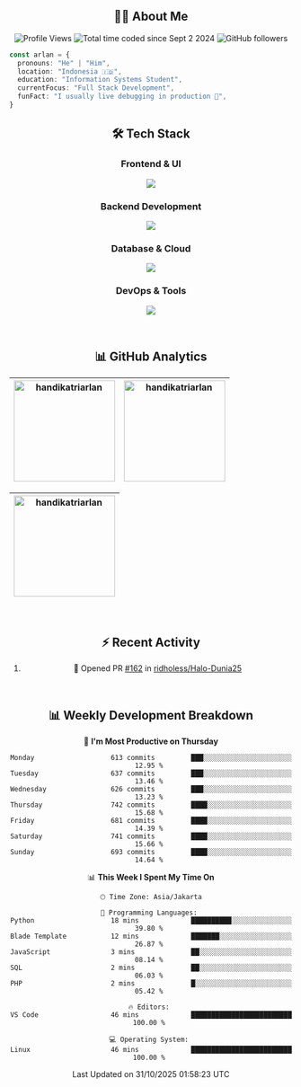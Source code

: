 <div align="center">

## 👨‍💻 About Me
<p align="center">
    <img src="https://komarev.com/ghpvc/?username=handikatriarlan&label=Profile%20views&color=0e75b6&style=flat" alt="Profile Views" />
    <img src="https://wakatime.com/badge/user/c6161591-fa13-42b0-8c76-77f5c030d063.svg" alt="Total time coded since Sept 2 2024" />
    <img src="https://img.shields.io/github/followers/handikatriarlan?label=Followers&style=social" alt="GitHub followers" />
</p>
</div>

```typescript
const arlan = {
  pronouns: "He" | "Him",
  location: "Indonesia 🇮🇩",
  education: "Information Systems Student",
  currentFocus: "Full Stack Development",
  funFact: "I usually live debugging in production 🤫",
}
```

<div align="center">

## 🛠️ Tech Stack

### Frontend & UI

<p align="center">
    <img src="https://skillicons.dev/icons?i=html,js,ts,react,tailwind,jquery,bootstrap&theme=dark" />
</p>

### Backend Development

<p align="center">
    <img src="https://skillicons.dev/icons?i=php,laravel,nodejs,bun,express,nestjs,elysia&theme=dark" />
</p>

### Database & Cloud

<p align="center">
    <img src="https://skillicons.dev/icons?i=mysql,postgres,sqlite,prisma,supabase,firebase,gcp&theme=dark" />
</p>

### DevOps & Tools

<p align="center">
    <img src="https://skillicons.dev/icons?i=git,docker,githubactions,ubuntu,vercel,cloudflare,postman&theme=dark" />
</p>

<br>

## 📊 GitHub Analytics

<div align="center">

| [<img height="180" src="https://github-readme-stats-eight-theta.vercel.app/api/top-langs/?username=handikatriarlan&layout=compact&theme=algolia&hide_border=true" alt="handikatriarlan" />](https://github-readme-stats-eight-theta.vercel.app/api/top-langs/?username=handikatriarlan&layout=compact&theme=algolia&hide_border=true) | [<img height="180" src="https://github-readme-stats-eight-theta.vercel.app/api?username=handikatriarlan&show_icons=true&theme=algolia&include_all_commits=true&count_private=true&hide_border=true" alt="handikatriarlan" />](https://github-readme-stats-eight-theta.vercel.app/api?username=handikatriarlan&show_icons=true&theme=algolia&include_all_commits=true&count_private=true&hide_border=true) |
| :-----------------------------------------------------------------------------------------------------------------------------------------------------------------------------------------------------------------------------------------------------------------------------------------------------------------------------------: | :-------------------------------------------------------------------------------------------------------------------------------------------------------------------------------------------------------------------------------------------------------------------------------------------------------------------------------------------------------------------------------------------------------: |

</div>

<div align="center">

| [<img height="180" src="https://github-readme-streak-stats.herokuapp.com/?user=handikatriarlan&theme=algolia&hide_border=true" alt="handikatriarlan" />](https://github-readme-streak-stats.herokuapp.com/?user=handikatriarlan&theme=algolia&hide_border=true) |
| :-------------------------------------------------------------------------------------------------------------------------------------------------------------------------------------------------------------------------------------------------------------: |

</div>

<br>

## ⚡ Recent Activity

<!--START_SECTION:activity-->
1. 💪 Opened PR [#162](undefined) in [ridholess/Halo-Dunia25](https://github.com/ridholess/Halo-Dunia25)
<!--END_SECTION:activity-->

<br>

## 📊 Weekly Development Breakdown

<!--START_SECTION:waka-->
📅 **I'm Most Productive on Thursday** 

```text
Monday                   613 commits         ███░░░░░░░░░░░░░░░░░░░░░░   12.95 % 
Tuesday                  637 commits         ███░░░░░░░░░░░░░░░░░░░░░░   13.46 % 
Wednesday                626 commits         ███░░░░░░░░░░░░░░░░░░░░░░   13.23 % 
Thursday                 742 commits         ████░░░░░░░░░░░░░░░░░░░░░   15.68 % 
Friday                   681 commits         ████░░░░░░░░░░░░░░░░░░░░░   14.39 % 
Saturday                 741 commits         ████░░░░░░░░░░░░░░░░░░░░░   15.66 % 
Sunday                   693 commits         ████░░░░░░░░░░░░░░░░░░░░░   14.64 % 
```


📊 **This Week I Spent My Time On** 

```text
🕑︎ Time Zone: Asia/Jakarta

💬 Programming Languages: 
Python                   18 mins             ██████████░░░░░░░░░░░░░░░   39.80 % 
Blade Template           12 mins             ███████░░░░░░░░░░░░░░░░░░   26.87 % 
JavaScript               3 mins              ██░░░░░░░░░░░░░░░░░░░░░░░   08.14 % 
SQL                      2 mins              ██░░░░░░░░░░░░░░░░░░░░░░░   06.03 % 
PHP                      2 mins              █░░░░░░░░░░░░░░░░░░░░░░░░   05.42 % 

🔥 Editors: 
VS Code                  46 mins             █████████████████████████   100.00 % 

💻 Operating System: 
Linux                    46 mins             █████████████████████████   100.00 % 
```


 Last Updated on 31/10/2025 01:58:23 UTC
<!--END_SECTION:waka-->

</div>
